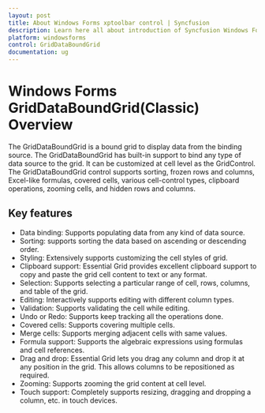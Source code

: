 ```yaml
---
layout: post
title: About Windows Forms xptoolbar control | Syncfusion
description: Learn here all about introduction of Syncfusion Windows Forms GridDataBoundGrid(Classic) control and more details.
platform: windowsforms
control: GridDataBoundGrid
documentation: ug
---
```


# Windows Forms GridDataBoundGrid(Classic) Overview

The GridDataBoundGrid is a bound grid to display data from the binding source. The GridDataBoundGrid has built-in support to bind any type of data source to the grid. It can be customized at cell level as the GridControl. The GridDataBoundGrid control supports sorting, frozen rows and columns, Excel-like formulas, covered cells, various cell-control types, clipboard operations, zooming cells, and hidden rows and columns.

## Key features

*	Data binding: Supports populating data from any kind of data source.
*	Sorting: supports sorting the data based on ascending or descending order.
*	Styling: Extensively supports customizing the cell styles of grid.
*	Clipboard support: Essential Grid provides excellent clipboard support to copy and paste the grid cell content to text or any format.
*	Selection: Supports selecting a particular range of cell, rows, columns, and table of the grid.
*	Editing: Interactively supports editing with different column types.
*	Validation: Supports validating the cell while editing.
*	Undo or Redo: Supports keep tracking all the operations done.
*	Covered cells: Supports covering multiple cells.
*	Merge cells: Supports merging adjacent cells with same values.
*	Formula support: Supports the algebraic expressions using formulas and cell references.
*	Drag and drop: Essential Grid lets you drag any column and drop it at any position in the grid. This allows columns to be repositioned as required.
*	Zooming: Supports zooming the grid content at cell level.
*	Touch support: Completely supports resizing, dragging and dropping a column, etc. in touch devices.

